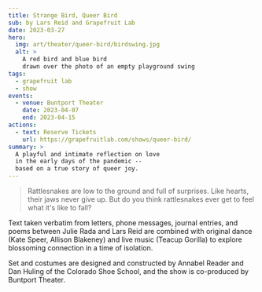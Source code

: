 ```yaml
---
title: Strange Bird, Queer Bird
sub: by Lars Reid and Grapefruit Lab
date: 2023-03-27
hero:
  img: art/theater/queer-bird/birdswing.jpg
  alt: >
    A red bird and blue bird
    drawn over the photo of an empty playground swing
tags:
  - grapefruit lab
  - show
events:
  - venue: Buntport Theater
    date: 2023-04-07
    end: 2023-04-15
actions:
  - text: Reserve Tickets
    url: https://grapefruitlab.com/shows/queer-bird/
summary: >
  A playful and intimate reflection on love
  in the early days of the pandemic --
  based on a true story of queer joy.
---
```


> Rattlesnakes are low to the ground and full of surprises.
> Like hearts, their jaws never give up.
> But do you think rattlesnakes ever get to feel what it's like to fall?

Text taken verbatim from letters, phone messages,
journal entries, and poems
between Julie Rada and Lars Reid
are combined with original dance
(Kate Speer, Allison Blakeney)
and live music (Teacup Gorilla)
to explore blossoming connection in a time of isolation.

Set and costumes are designed and constructed
by Annabel Reader and Dan Huling of the Colorado Shoe School,
and the show is co-produced by Buntport Theater.
